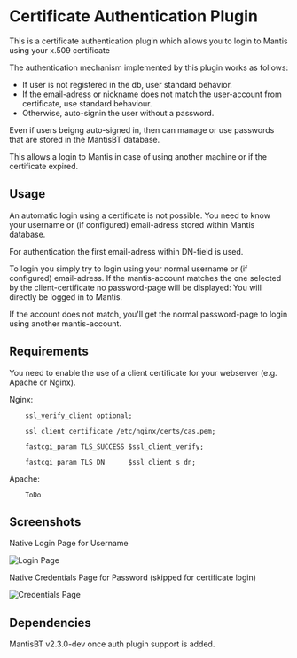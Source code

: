 # Certificate Authentication Plugin

This is a certificate authentication plugin which allows you to login to Mantis using your x.509 certificate

The authentication mechanism implemented by this plugin works as follows:
- If user is not registered in the db, user standard behavior.
- If the email-adress or nickname does not match the user-account from certificate, use standard behaviour.
- Otherwise, auto-signin the user without a password.

Even if users beigng auto-signed in, then can manage or use passwords that are stored in the MantisBT database.

This allows a login to Mantis in case of using another machine or if the certificate expired.

## Usage

An automatic login using a certificate is not possible. You need to know your username or (if configured) email-adress stored within Mantis database.

For authentication the first email-adress within DN-field is used.

To login you simply try to login using your normal username or (if configured) email-adress. If the mantis-account matches the one selected by the client-certificate no password-page will be displayed: You will directly be logged in to Mantis.

If the account does not match, you'll get the normal password-page to login using another mantis-account.

## Requirements

You need to enable the use of a client certificate for your webserver (e.g. Apache or Nginx).

Nginx:

        ssl_verify_client optional;

        ssl_client_certificate /etc/nginx/certs/cas.pem;

        fastcgi_param TLS_SUCCESS $ssl_client_verify;

        fastcgi_param TLS_DN      $ssl_client_s_dn;

Apache:

        ToDo

## Screenshots

Native Login Page for Username

![Login Page](doc/native_login_form_for_username.png "Native Login Page")

Native Credentials Page for Password (skipped for certificate login)

![Credentials Page](doc/native_credentials_page.png "Native Credentials Page")

## Dependencies
MantisBT v2.3.0-dev once auth plugin support is added.

